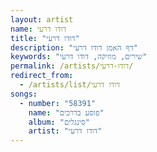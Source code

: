 ```yaml
---
layout: artist
name: דודו דרעי
title: "דודו דרעי"
description: "דף האמן דודו דרעי"
keywords: "שירים, מוזיקה, דודו דרעי"
permalink: /artists/דודו-דרעי/
redirect_from:
  - /artists/list/דודו דרעי
songs:
  - number: "58391"
    name: "פוסע בדרכים"
    album: "סינגלים"
    artist: "דודו דרעי"
---
```

